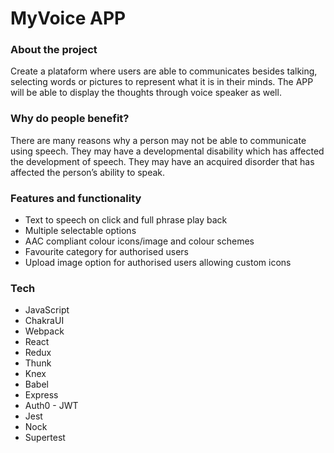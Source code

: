 # MyVoice APP

### About the project
Create a plataform where users are able to communicates besides talking, selecting words or pictures to represent what it is in their minds. The APP will be able to display the thoughts through voice speaker as well. 

### Why do people benefit?
There are many reasons why a person may not be able to communicate using speech. They may have a developmental disability which has affected the development of speech. They may have an acquired disorder that has affected the person’s ability to speak.

### Features and functionality

* Text to speech on click and full phrase play back
* Multiple selectable options
* AAC compliant colour icons/image and colour schemes
* Favourite category for authorised users
* Upload image option for authorised users allowing custom icons

### Tech

* JavaScript
* ChakraUI
* Webpack
* React
* Redux
* Thunk
* Knex
* Babel
* Express
* Auth0 - JWT
* Jest
* Nock
* Supertest
